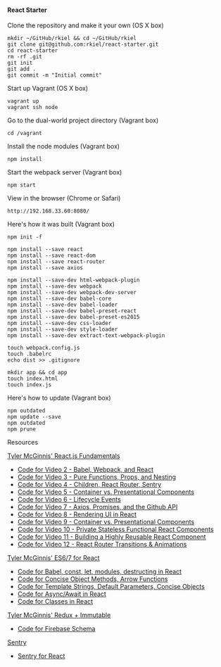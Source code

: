 #### React Starter

Clone the repository and make it your own (OS X box)

    mkdir ~/GitHub/rkiel && cd ~/GitHub/rkiel
    git clone git@github.com:rkiel/react-starter.git
    cd react-starter
    rm -rf .git
    git init
    git add .
    git commit -m "Initial commit"

Start up Vagrant (OS X box)

    vagrant up
    vagrant ssh node

Go to the dual-world project directory (Vagrant box)

    cd /vagrant

Install the node modules (Vagrant box)

    npm install

Start the webpack server (Vagrant box)

    npm start

View in the browser (Chrome or Safari)

    http://192.168.33.60:8080/

Here's how it was built (Vagrant box)

    npm init -f

    npm install --save react
    npm install --save react-dom
    npm install --save react-router
    npm install --save axios

    npm install --save-dev html-webpack-plugin
    npm install --save-dev webpack
    npm install --save-dev webpack-dev-server
    npm install --save-dev babel-core
    npm install --save-dev babel-loader
    npm install --save-dev babel-preset-react
    npm install --save-dev babel-preset-es2015
    npm install --save-dev css-loader
    npm install --save-dev style-loader
    npm install --save-dev extract-text-webpack-plugin

    touch webpack.config.js
    touch .babelrc
    echo dist >> .gitignore

    mkdir app && cd app
    touch index.html
    touch index.js

Here's how to update (Vagrant box)

    npm outdated
    npm update --save
    npm outdated
    npm prune

 Resources

[Tyler McGinnis' React.js Fundamentals](http://www.reactjsprogram.com/)

* [Code for Video 2 - Babel, Webpack, and React](https://github.com/ReactjsProgram/React-Fundamentals/tree/video2)
* [Code for Video 3 - Pure Functions, Props, and Nesting](https://github.com/ReactjsProgram/React-Fundamentals/tree/video3)
* [Code for Video 4 - Children, React Router, Sentry](https://github.com/ReactjsProgram/React-Fundamentals/tree/video4)
* [Code for Video 5 - Container vs. Presentational Components](https://github.com/ReactjsProgram/React-Fundamentals/tree/video5)
* [Code for Video 6 - Lifecycle Events](https://github.com/ReactjsProgram/React-Fundamentals/tree/video6)
* [Code for Video 7 - Axios, Promises, and the Github API](https://github.com/ReactjsProgram/React-Fundamentals/tree/video7)
* [Code for Video 8 - Rendering UI in React](https://github.com/ReactjsProgram/React-Fundamentals/tree/video8)
* [Code for Video 9 - Container vs. Presentational Components](https://github.com/ReactjsProgram/React-Fundamentals/tree/video9)
* [Code for Video 10 - Private Stateless Functional React Components](https://github.com/ReactjsProgram/React-Fundamentals/tree/video10)
* [Code for Video 11 - Building a Highly Reusable React Component](https://github.com/ReactjsProgram/React-Fundamentals/tree/video11)
* [Code for Video 12 - React Router Transitions & Animations](https://github.com/ReactjsProgram/React-Fundamentals/tree/video12)


[Tyler McGinnis' ES6/7 for React](http://www.reactjsprogram.com/)

* [Code for Babel, const, let, modules, destructing in React](https://github.com/ReactjsProgram/ES6-for-React/tree/video1)
* [Code for Concise Object Methods, Arrow Functions](https://github.com/ReactjsProgram/ES6-for-React/tree/video2)
* [Code for Template Strings, Default Parameters, Concise Objects](https://github.com/ReactjsProgram/ES6-for-React/tree/video3)
* [Code for Async/Await in React](https://github.com/ReactjsProgram/ES6-for-React/tree/video4)
* [Code for Classes in React](https://github.com/ReactjsProgram/ES6-for-React/tree/video5)

[Tyler McGinnis' Redux + Immutable](http://www.reactjsprogram.com/)
* [Code for Firebase Schema](https://github.com/ReactjsProgram/Redux-Immutable/tree/1-firebase-schema)


[Sentry](https://sentry.io/)
* [Sentry for React](https://docs.sentry.io/clients/javascript/integrations/react/)
